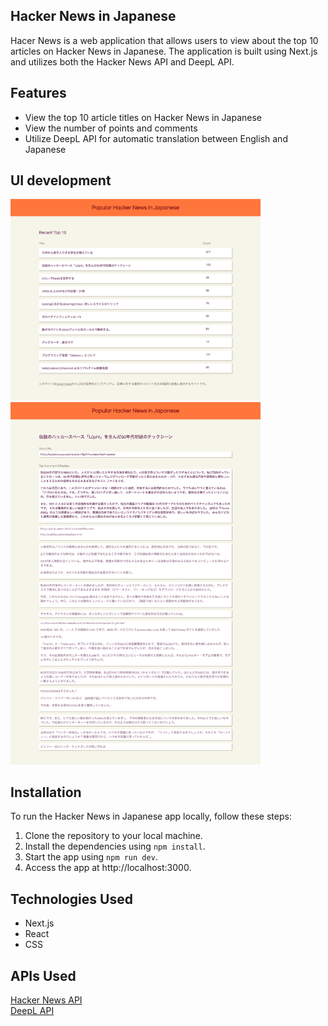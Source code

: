 ## Hacker News in Japanese
Hacer News is a web application that allows users to view about the top 10 articles on Hacker News in Japanese. The application is built using Next.js and utilizes both the Hacker News API and DeepL API.

## Features
* View the top 10 article titles on Hacker News in Japanese
* View the number of points and comments
* Utilize DeepL API for automatic translation between English and Japanese

## UI development

  <img src="https://github.com/yuki-o1o5/hacker-news-in-japanese/blob/main/images/top.png" alt="top" width="400">
  <img src="https://github.com/yuki-o1o5/hacker-news-in-japanese/blob/main/images/comments.png" alt="comments" width="400">

## Installation
To run the Hacker News in Japanese app locally, follow these steps:

1. Clone the repository to your local machine.
2. Install the dependencies using `npm install`.
3. Start the app using `npm run dev`.
4. Access the app at http://localhost:3000.

## Technologies Used
* Next.js
* React
* CSS

## APIs Used
[Hacker News API](https://github.com/HackerNews/API)  
[DeepL API](https://www.deepl.com/docs-api)


